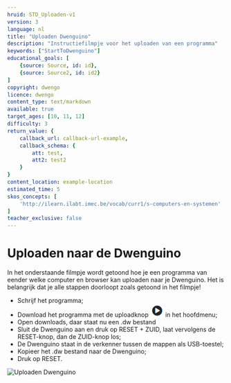 ```yaml
---
hruid: STD_Uploaden-v1
version: 3
language: nl
title: "Uploaden Dwenguino"
description: "Instructiefilmpje voor het uploaden van een programma"
keywords: ["StartToDwenguino"]
educational_goals: [
    {source: Source, id: id}, 
    {source: Source2, id: id2}
]
copyright: dwengo
licence: dwengo
content_type: text/markdown
available: true
target_ages: [10, 11, 12]
difficulty: 3
return_value: {
    callback_url: callback-url-example,
    callback_schema: {
        att: test,
        att2: test2
    }
}
content_location: example-location
estimated_time: 5
skos_concepts: [
    'http://ilearn.ilabt.imec.be/vocab/curr1/s-computers-en-systemen'
]
teacher_exclusive: false
---
```

# Uploaden naar de Dwenguino

In het onderstaande filmpje wordt getoond hoe je een programma van eender welke computer en browser kan uploaden naar je Dwenguino.
Het is belangrijk dat je alle stappen doorloopt zoals getoond in het filmpje!

* Schrijf het programma;
* Download het programma met de uploadknop ![](embed/upload.png "Uploaden") in het hoofdmenu;
* Open downloads, daar staat nu een .dw bestand
* Sluit de Dwenguino aan en druk op RESET + ZUID, laat vervolgens de RESET-knop, dan de ZUID-knop los;
* De Dwenguino staat in de verkenner tussen de mappen als USB-toestel;
* Kopieer het .dw bestand naar de Dwenguino;
* Druk op RESET.

![](@youtube/https://www.youtube.com/embed/VpAXLlT_JP0 "Uploaden Dwenguino")